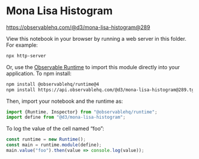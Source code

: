 # Mona Lisa Histogram

https://observablehq.com/@d3/mona-lisa-histogram@289

View this notebook in your browser by running a web server in this folder. For
example:

~~~sh
npx http-server
~~~

Or, use the [Observable Runtime](https://github.com/observablehq/runtime) to
import this module directly into your application. To npm install:

~~~sh
npm install @observablehq/runtime@4
npm install https://api.observablehq.com/@d3/mona-lisa-histogram@289.tgz?v=3
~~~

Then, import your notebook and the runtime as:

~~~js
import {Runtime, Inspector} from "@observablehq/runtime";
import define from "@d3/mona-lisa-histogram";
~~~

To log the value of the cell named “foo”:

~~~js
const runtime = new Runtime();
const main = runtime.module(define);
main.value("foo").then(value => console.log(value));
~~~

